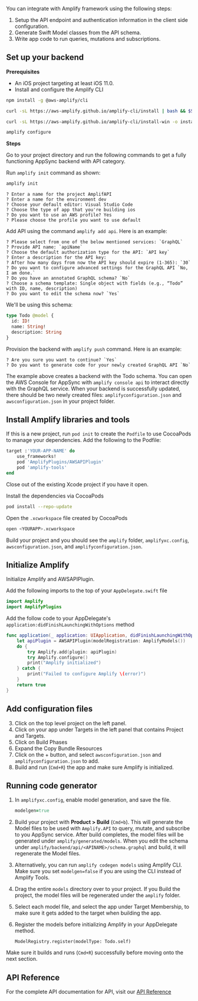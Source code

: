 You can integrate with Amplify framework using the following steps:

1. Setup the API endpoint and authentication information in the client side configuration.
2. Generate Swift Model classes from the API schema.
3. Write app code to run queries, mutations and subscriptions.

## Set up your backend

**Prerequisites**
* An iOS project targeting at least iOS 11.0.
* Install and configure the Amplify CLI

<amplify-block-switcher>

<amplify-block name="NPM">

```bash
npm install -g @aws-amplify/cli
```

</amplify-block>

<amplify-block name="cURL (Mac and Linux)">

```bash
curl -sL https://aws-amplify.github.io/amplify-cli/install | bash && $SHELL
```

</amplify-block>

<amplify-block name="cURL (Windows)">

```bash
curl -sL https://aws-amplify.github.io/amplify-cli/install-win -o install.cmd && install.cmd
```

</amplify-block>

</amplify-block-switcher>

```bash
amplify configure
```

**Steps**

Go to your project directory and run the following commands to get a fully functioning AppSync backend with API category.

Run `amplify init` command as shown:

```bash
amplify init
```

```console
? Enter a name for the project AmplifAPI
? Enter a name for the environment dev
? Choose your default editor: Visual Studio Code
? Choose the type of app that you're building ios
? Do you want to use an AWS profile? Yes
? Please choose the profile you want to use default
```

Add API using the command `amplify add api`. Here is an example:

```console
? Please select from one of the below mentioned services: `GraphQL`
? Provide API name: `apiName`
? Choose the default authorization type for the API: `API key`
? Enter a description for the API key: 
? After how many days from now the API key should expire (1-365): `30`
? Do you want to configure advanced settings for the GraphQL API `No, I am done.`
? Do you have an annotated GraphQL schema? `No`
? Choose a schema template: Single object with fields (e.g., “Todo” with ID, name, description)
? Do you want to edit the schema now? `Yes`
```

We'll be using this schema:
```graphql
type Todo @model {
  id: ID!
  name: String!
  description: String
}
```
Provision the backend with `amplify push` command. Here is an example:

```console
? Are you sure you want to continue? `Yes`
? Do you want to generate code for your newly created GraphQL API `No`
```

The example above creates a backend with the Todo schema. You can open the AWS Console for AppSync with 
`amplify console api` to interact directly with the GraphQL service.  When your backend is successfully updated, there should be two newly created files: `amplifyconfiguration.json` and `awsconfiguration.json` in your project folder.

## Install Amplify libraries and tools

If this is a new project, run `pod init` to create the `Podfile` to use CocoaPods to manage your dependencies. Add the following to the Podfile:

```ruby
target :'YOUR-APP-NAME' do
    use_frameworks!
    pod 'AmplifyPlugins/AWSAPIPlugin'
    pod 'amplify-tools'
end
```

Close out of the existing Xcode project if you have it open.

Install the dependencies via CocoaPods
```bash
pod install --repo-update
```

Open the `.xcworkspace` file created by CocoaPods

```bash
open <YOURAPP>.xcworkspace
```

Build your project and you should see the `amplify` folder, `amplifyxc.config`, `awsconfiguration.json`, and `amplifyconfiguration.json`. 

## Initialize Amplify

Initialize Amplify and AWSAPIPlugin.

Add the following imports to the top of your `AppDelegate.swift` file 
```swift
import Amplify
import AmplifyPlugins
```

Add the follow code to your AppDelegate's `application:didFinishLaunchingWithOptions` method
```swift
func application(_ application: UIApplication, didFinishLaunchingWithOptions launchOptions: [UIApplication.LaunchOptionsKey: Any]?) -> Bool {
    let apiPlugin = AWSAPIPlugin(modelRegistration: AmplifyModels())
    do {
        try Amplify.add(plugin: apiPlugin)
        try Amplify.configure()
        print("Amplify initialized")
    } catch {
        print("Failed to configure Amplify \(error)")
    }
    return true
}
```
## Add configuration files

3. Click on the top level project on the left panel.
4. Click on your app under Targets in the left panel that contains Project and Targets.
5. Click on Build Phases
6. Expand the Copy Bundle Resources
7. Click on the + button, and select `awsconfiguration.json` and `amplifyconfiguration.json` to add.
8. Build and run (`Cmd+R`) the app and make sure Amplify is initialized.

## Running code generator

1. In `amplifyxc.config`, enable model generation, and save the file.
    ```ruby
    modelgen=true
    ```
2. Build your project with **Product > Build** (`Cmd+b`). This will generate the Model files to be used with `Amplify.API` to query, mutate, and subscribe to you AppSync service. After build completes, the model files will be generated under `amplify/generated/models`. When you edit the schema under `amplify/backend/api/<APINAME>/schema.graphql` and build, it will regenerate the Model files.

3. Alternatively, you can run `amplify codegen models` using Amplify CLI. Make sure you set `modelgen=false` if you are using the CLI instead of Amplify Tools.

4. Drag the entire `models` directory over to your project. If you Build the project, the model files will be regenerated under the `amplify` folder. 

5. Select each model file, and select the app under Target Membership, to make sure it gets added to the target when building the app.

6. Register the models before initializing Amplify in your AppDelegate method.
    ```
    ModelRegistry.register(modelType: Todo.self)
    ```
Make sure it builds and runs (`Cmd+R`) successfully before moving onto the next section.

## API Reference   

For the complete API documentation for API, visit our [API Reference](https://aws-amplify.github.io/amplify-ios/docs/Classes/AmplifyAPICategory.html)
